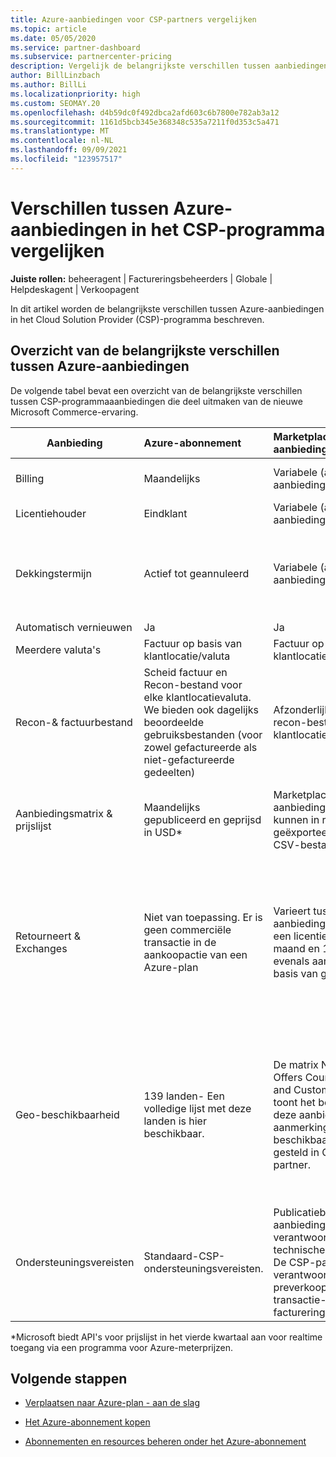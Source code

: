 ```yaml
---
title: Azure-aanbiedingen voor CSP-partners vergelijken
ms.topic: article
ms.date: 05/05/2020
ms.service: partner-dashboard
ms.subservice: partnercenter-pricing
description: Vergelijk de belangrijkste verschillen tussen aanbiedingen in de nieuwe Microsoft Commerce-ervaring voor partners in het Cloud Solution Provider (CSP)-programma.
author: BillLinzbach
ms.author: BillLi
ms.localizationpriority: high
ms.custom: SEOMAY.20
ms.openlocfilehash: d4b59dc0f492dbca2afd603c6b7800e782ab3a12
ms.sourcegitcommit: 1161d5bcb345e368348c535a7211f0d353c5a471
ms.translationtype: MT
ms.contentlocale: nl-NL
ms.lasthandoff: 09/09/2021
ms.locfileid: "123957517"
---
```

# <a name="compare-differences-between-azure-offers-in-the-csp-program"></a>Verschillen tussen Azure-aanbiedingen in het CSP-programma vergelijken

**Juiste rollen:** beheeragent | Factureringsbeheerders | Globale | Helpdeskagent | Verkoopagent

In dit artikel worden de belangrijkste verschillen tussen Azure-aanbiedingen in het Cloud Solution Provider (CSP)-programma beschreven.

## <a name="overview-of-key-differences-between-azure-offers"></a>Overzicht van de belangrijkste verschillen tussen Azure-aanbiedingen

De volgende tabel bevat een overzicht van de belangrijkste verschillen tussen CSP-programmaaanbiedingen die deel uitmaken van de nieuwe Microsoft Commerce-ervaring.

|**Aanbieding**| **Azure-abonnement**|**Marketplace-aanbiedingen van derden**|**Azure-reserveringen**|**Serverabonnementen verkocht via CSP**|**Aanbiedingen op basis van een licentie**|
|-------------------|:------|:-----|:---------|:--------------|:---------|
|Billing|Maandelijks|Variabele (afhankelijk van aanbieding)|Eindklant|Van te voren voor de volledige termijn of een termijn van drie jaar|Maandelijks of jaarlijks|
|Licentiehouder|Eindklant|Variabele (afhankelijk van aanbieding)|Eindklant| Eindklant|Eindklant|
|Dekkingstermijn|Actief tot geannuleerd|Variabele (afhankelijk van aanbieding)|Beschrijving van aanbieding bekijken|Alle Azure-reserveringen hebben hun eigen unieke dekkingsperiode. Alle serverabonnementen hebben hun eigen unieke dekkingsperiode.|   Aanvullende licenties worden in de bestaande dekkingsperiode ingelijnd|
|Automatisch vernieuwen|Ja|Ja|Nee| Nee|Ja|
|Meerdere valuta's|Factuur op basis van klantlocatie/valuta|Factuur op basis van klantlocatie/valuta|Factuur op basis van klantlocatie/valuta|Factuur op basis van klantlocatie/valuta|Op basis van partnerlocatievaluta| 
|Recon-& factuurbestand|Scheid factuur en Recon-bestand voor elke klantlocatievaluta.  We bieden ook dagelijks beoordeelde gebruiksbestanden (voor zowel gefactureerde als niet-gefactureerde gedeelten) |Afzonderlijke factuur- en recon-bestand voor elke klantlocatievaluta|Afzonderlijke factuur- en recon-bestand voor elke klantlocatievaluta|Afzonderlijke factuur- en recon-bestand voor elke klantlocatievaluta|Alle orders op één factuur en recon-bestand|
|Aanbiedingsmatrix & prijslijst|Maandelijks gepubliceerd en geprijsd in USD*|Marketplace-aanbiedingen en -prijzen kunnen in realtime worden geëxporteerd naar de CSV-bestandsindeling.|Afzonderlijk, één bestand met alle prijs- en aanbiedingsgegevens inbegrepen. Er is geen afzonderlijk aanbiedingsmatrixbestand||Afzonderlijk, één bestand met alle prijs- en aanbiedingsgegevens inbegrepen. Er is geen afzonderlijke aanbiedingsmatrix.| 
|Retourneert & Exchanges|Niet van toepassing. Er is geen commerciële transactie in de aankoopactie van een Azure-plan|Varieert tussen aanbiedingen op basis van een licentie van één maand en 12 maanden, evenals aanbiedingen op basis van gebruik.|Retourneert minder dan 5 dagen na de orderdatum een tegoed van 100%. Retourneert meer dan 5 dagen na de orderdatum een pro-rated tegoed en een kosten voor vroegtijdige beëindiging van 12% van het pro-rated tegoed; Limiet van $ 50.000 USD (of equivalent van lokale valuta) per klant per jaar|Retourneert minder dan 60 dagen na de orderdatum een tegoedlicentiesleutel van 100% wordt gedeactiveerd. Gedeeltelijke retouren worden niet geaccepteerd.|   Opzegging/annuleringen die minder dan 30 dagen duren, ontvangen een tegoed van 100%; Opzegging/annuleringen die langer zijn dan 30 dagen, ontvangen een pro-rated tegoed.|
|Geo-beschikbaarheid|139 landen- Een volledige lijst met deze landen is hier beschikbaar.|De matrix New Commerce Offers Country Availability and Customer Currency toont het bereik van waar deze aanbiedingen in aanmerking komen om beschikbaar te worden gesteld in CSP door de partner.|Zie New Commerce Offers Country Availability and Customer Currency Matrix (Nieuwe commerce-aanbiedingen: beschikbaarheid van landen en valutamatrix voor klanten) voor meer informatie. Dezelfde implementatieplanning is van toepassing op alle nieuwe commerce-aanbiedingen.|Zie New Commerce Offers Country Availability and Customer Currency Matrix (Nieuwe commerce-aanbiedingen: beschikbaarheid van landen en valutamatrix voor klanten) voor meer informatie.  Dezelfde implementatieplanning is van toepassing op alle nieuwe commerce-aanbiedingen.|247 landen|
|Ondersteuningsvereisten|Standaard-CSP-ondersteuningsvereisten.|Publicatiebedrijf van aanbieding is verantwoordelijk voor technische ondersteuning.  De CSP-partner is verantwoordelijk voor de preverkoopactiviteiten, transactie- en factureringsondersteuning.|Standaard-CSP-ondersteuningsvereisten.|Standaard-CSP-ondersteuningsvereisten.|Standaard-CSP-ondersteuningsvereisten.|

*Microsoft biedt API's voor prijslijst in het vierde kwartaal aan voor realtime toegang via een programma voor Azure-meterprijzen.

## <a name="next-steps"></a>Volgende stappen

- [Verplaatsen naar Azure-plan - aan de slag](azure-plan-get-started.md)

- [Het Azure-abonnement kopen](purchase-azure-plan.md)

- [Abonnementen en resources beheren onder het Azure-abonnement](azure-plan-manage.md)